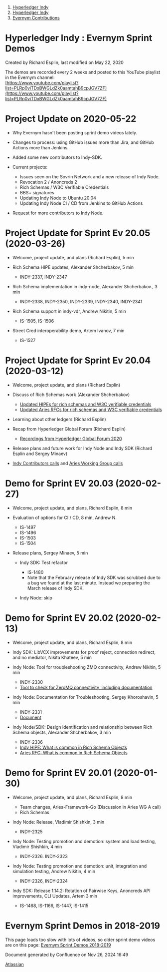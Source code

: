1. [Hyperledger Indy](index.html)
2. [Hyperledger Indy](Hyperledger-Indy_19464194.html)
3. [Evernym Contributions](Evernym-Contributions_19464930.html)

# Hyperledger Indy : Evernym Sprint Demos

Created by Richard Esplin, last modified on May 22, 2020

The demos are recorded every 2 weeks and posted to this YouTube playlist in the Evernym channel:  
[https://www.youtube.com/playlist?list=PLRp0viTDxBWGLdZk0aamtahB9cpJGV7ZF](https://www.youtube.com/playlist?list=PLRp0viTDxBWGLdZk0aamtahB9cpJGV7ZF)

# Project Update on 2020-05-22

- Why Evernym hasn't been posting sprint demo videos lately.
- Changes to process: using GitHub issues more than Jira, and GitHub Actions more than Jenkins.
- Added some new contributors to Indy-SDK.
- Current projects:
  
  - Issues seen on the Sovrin Network and a new release of Indy Node.
  - Revocation 2 / Anoncreds 2
  - Rich Schemas / W3C Verifiable Credentials
  - BBS+ signatures
  - Updating Indy Node to Ubuntu 20.04
  - Updating Indy Node CI / CD from Jenkins to GitHub Actions
- Request for more contributors to Indy Node.

# Project Update for Sprint Ev 20.05 (2020-03-26)

- Welcome, project update, and plans (Richard Esplin), 5 min
- Rich Schema HIPE updates, Alexander Shcherbakov, 5 min
  
  - INDY-2337, INDY-2347
- Rich Schema implementation in indy-node, Alexander Shcherbakov., 3 min
  
  - INDY-2338, INDY-2350, INDY-2339, INDY-2340, INDY-2341
- Rich Schema support in indy-vdr, Andrew Nikitin, 5 min
  
  - IS-1505, IS-1506
- Street Cred interoperability demo, Artem Ivanov, 7 min
  
  - IS-1527

# Project Update for Sprint Ev 20.04 (2020-03-12)

- Welcome, project update, and plans (Richard Esplin)
- Discuss of Rich Schemas work (Alexander Shcherbakov)
  
  - [Updated HIPEs for rich schemas and W3C verifiable credentials](https://github.com/hyperledger/indy-hipe/pull/156)
  - [Updated Aries RFCs for rich schemas and W3C verifiable credentials](https://github.com/hyperledger/aries-rfcs/pull/446)
- Learning about other ledgers (Richard Esplin)
- Recap from Hyperledger Global Forum (Richard Esplin)
  
  - [Recordings from Hyperledger Global Forum 2020](https://www.youtube.com/watch?v=m-ldedEAdVc&list=PL0MZ85B_96CFY3isYUplorFSenn04WwBt)
- Release plans and future work for Indy Node and Indy SDK (Richard Esplin and Sergey Minaev)
- [Indy Contributors calls](Indy-Contributors-Meeting_19464913.html) and [Aries Working Group calls](https://lf-hyperledger.atlassian.net/wiki/spaces/ARIES/pages/18481228/Aries+Working+Group)

# Demo for Sprint EV 20.03 (2020-02-27)

- Welcome, project update, and plans, Richard Esplin, 8 min
- Evaluation of options for CI / CD, 8 min, Andrew N.
  
  - IS-1497
  - IS-1496
  - IS-1503
  - IS-1504
- Release plans, Sergey Minaev, 5 min
  
  - Indy SDK: Test refactor
    
    - IS-1480
    - Note that the February release of Indy SDK was scrubbed due to a bug we found at the last minute. Instead we preparing the March release of Indy SDK.
  - Indy Node: skip

# Demo for Sprint EV 20.02 (2020-02-13)

- Welcome, project update, and plans, Richard Esplin, 8 min
- Indy SDK: LibVCX improvements for proof reject, connection redirect, and no mediator, Nikita Khateev, 5 min
- Indy Node: Tool for troubleshooting ZMQ connectivity, Andrew Nikitin, 5 min
  
  - INDY-2330
  - [Tool to check for ZeroMQ connectivity, including documentation](https://github.com/hyperledger/indy-plenum/tree/master/scripts/test_zmq)
- Indy Node: Documentation for Troubleshooting, Sergey Khoroshavin, 5 min
  
  - INDY-2331
  - [Document](https://github.com/hyperledger/indy-node/blob/master/docs/source/troubleshooting.md)
- Indy Node/SDK: Design identification and relationship between Rich Schema objects, Alexander Shcherbakov, 3 min
  
  - INDY-2336
  - [Indy HIPE: What is common in Rich Schema Objects](https://github.com/hyperledger/indy-node/blob/99363f340920f225d82b83d6bb7507c2ed935a40/docs/source/troubleshooting.md)
  - [Aries RFC: What is common in Rich Schema Objects](https://github.com/hyperledger/aries-rfcs/blob/210794a4cd0ef54671a6bf9e3fd4e14a270317b9/features/0420-rich-schemas-common/README.md)

# Demo for Sprint EV 20.01 (2020-01-30)

- Welcome, project update, and plans, Richard Esplin, 8 min
  
  - Team changes, Aries-Framework-Go (Discussion in Aries WG A call)
  - Rich Schemas
- Indy Node: Release, Vladimir Shishkin, 3 min
  
  - INDY-2325
- Indy Node: Testing promotion and demotion: system and load testing, Vladimir Shishkin, 4 min
  
  - INDY-2326. INDY-2323
- Indy Node: Testing promotion and demotion: unit, integration and simulation testing, Andrew Nikitin, 4 min
  
  - INDY-2326, INDY-2324
- Indy SDK: Release 1.14.2: Rotation of Pairwise Keys, Anoncreds API improvements, CLI Updates, Artem 3 min
  
  - IS-1468, IS-1166, IS-1447, IS-1415

# Evernym Sprint Demos in 2018-2019

This page loads too slow with lots of videos, so older sprint demo videos are on this page: [Evernym Sprint Demos 2018-2019](Evernym-Sprint-Demos-2018-2019_19465277.html)

Document generated by Confluence on Nov 26, 2024 16:49

[Atlassian](http://www.atlassian.com/)
